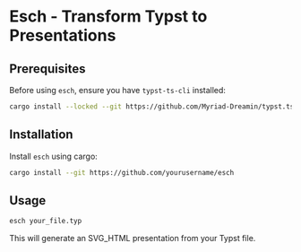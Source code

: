 # Esch - Transform Typst to Presentations

## Prerequisites

Before using `esch`, ensure you have `typst-ts-cli` installed:

```bash
cargo install --locked --git https://github.com/Myriad-Dreamin/typst.ts typst-ts-cli
```

## Installation

Install `esch` using cargo:

```bash
cargo install --git https://github.com/yourusername/esch
```

## Usage

```bash
esch your_file.typ
```

This will generate an SVG_HTML presentation from your Typst file.
